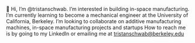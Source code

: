 👋 Hi, I’m @tristanschwab. I’m interested in building in-space manufacturing. I’m currently learning to become a mechanical engineer at the University of California, Berkeley. I’m looking to collaborate on additive manufacturing machines, in-space manufacturing projects and startups How to reach me is by going to my LinkedIn or emailing me at tristanschwab@berkeley.edu

